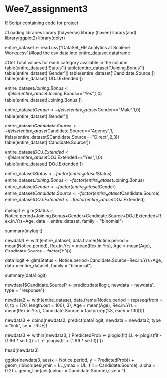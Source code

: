 # Wee7_assignment3
R Script containing code for project

#Loading libraries
library (tidyverse)
library (haven)
library(aod)
library(ggplot2)
library(dplyr)


entire_dataset <- read.csv("DataSet_HR Analytics at Scalene Works.csv")#load the csv data into entire_dataset dataframe

#Get Total values for each category available in the column
table(entire_dataset['Status'])
table(entire_dataset['Joining.Bonus'])
table(entire_dataset['Gender'])
table(entire_dataset['Candidate.Source'])
table(entire_dataset['DOJ.Extended'])

entire_dataset$Joining.Bonus<-ifelse(entire_dataset$Joining.Bonus=="Yes",1,0)
table(entire_dataset['Joining.Bonus'])

entire_dataset$Gender<-ifelse(entire_dataset$Gender=="Male",1,0)
table(entire_dataset['Gender'])

entire_dataset$Candidate.Source<-ifelse(entire_dataset$Candidate.Source=="Agency",1,
                                     ifelse(entire_dataset$Candidate.Source=="Direct",2,3))
table(entire_dataset['Candidate.Source'])

entire_dataset$DOJ.Extended<-ifelse(entire_dataset$DOJ.Extended=="Yes",1,0)
table(entire_dataset['DOJ.Extended'])


entire_dataset$Status <- factor(entire_dataset$Status)
entire_dataset$Joining.Bonus <- factor(entire_dataset$Joining.Bonus)
entire_dataset$Gender <- factor(entire_dataset$Gender)
entire_dataset$Candidate.Source <- factor(entire_dataset$Candidate.Source)
entire_dataset$DOJ.Extended <- factor(entire_dataset$DOJ.Extended)

mylogit <- glm(Status ~ Notice.period+Joining.Bonus+Gender+Candidate.Source+DOJ.Extended+Rex.in.Yrs+Age, data = entire_dataset, family = "binomial")

summary(mylogit)

newdata1 <- with(entire_dataset, data.frame(Notice.period = mean(Notice.period), Rex.in.Yrs = mean(Rex.in.Yrs), Age = mean(Age), Candidate.Source = factor(1:3)))

data1logit <- glm(Status ~ Notice.period+Candidate.Source+Rex.in.Yrs+Age, data = entire_dataset, family = "binomial")

summary(data1logit)

newdata1$Candidate.SourceP <- predict(data1logit, newdata = newdata1, type = "response")

newdata2 <- with(entire_dataset, data.frame(Notice.period = rep(seq(from = 0, to = 120, length.out = 100),
                                              3), Age = mean(Age), Rex.in.Yrs = mean(Rex.in.Yrs), Candidate.Source = factor(rep(1:3, each = 100))))

newdata3 <- cbind(newdata2, predict(data1logit, newdata = newdata2, type = "link", se = TRUE))

newdata3 <- within(newdata3, {
  PredictedProb <- plogis(fit)
  LL <- plogis(fit - (1.96 * se.fit))
  UL <- plogis(fit + (1.96 * se.fit))
})

head(newdata3)

ggplot(newdata3, aes(x = Notice.period, y = PredictedProb)) + geom_ribbon(aes(ymin = LL,ymax = UL, fill = Candidate.Source), alpha = 0.2) + geom_line(aes(colour = Candidate.Source),size = 1)

